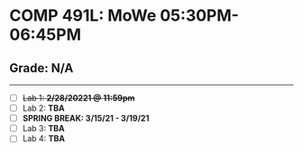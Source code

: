 # COMP 491L: MoWe 05:30PM-06:45PM

## Grade: N/A

***

- [ ] ~~Lab 1: **2/28/20221 @ 11:59pm**~~
- [ ] Lab 2: **TBA**
- [ ] **SPRING BREAK: 3/15/21 - 3/19/21**
- [ ] Lab 3: **TBA**
- [ ] Lab 4: **TBA**
